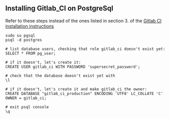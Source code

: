 ## Installing Gitlab_CI on PostgreSql

Refer to these steps instead of the ones listed in section 3. of the [Gitlab CI installation instructions](https://github.com/gitlabhq/gitlab-ci/blob/2-2-stable/doc/installation.md)


```
sudo su pgsql
psql -d postgres

# list database users, checking that role gitlab_ci doesn't exist yet:
SELECT * FROM pg_user;

# if it doesn't, let's create it:
CREATE USER gitlab_ci WITH PASSWORD 'supersecret_password';

# check that the database doesn't exist yet with
\l

# if it doesn't, let's create it and make gitlab_ci the owner:
CREATE DATABASE "gitlab_ci_production" ENCODING 'UTF8' LC_COLLATE 'C' OWNER = gitlab_ci;

# exit psql console
\q



